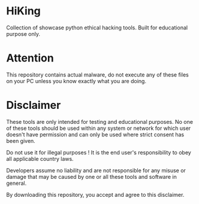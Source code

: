 # HiKing
Collection of showcase python ethical hacking tools. Built for educational purpose only.

# Attention
This repository contains actual malware, do not execute any of these 
files on your PC unless you know exactly what you are doing.

# Disclaimer
These tools are only intended for testing and educational purposes.
No one of these tools should be used within any system or network for which 
user doesn't have permission and can only be used where strict consent has been given. 

Do not use it for illegal purposes !
It is the end user's responsibility to obey all applicable country laws.

Developers assume no liability and are not responsible for any misuse or 
damage that may be caused by one or all these tools and software in general.

By downloading this repository, you accept and agree to this disclaimer.